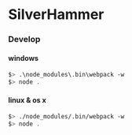 # SilverHammer

### Develop

#### windows

```sh
$> .\node_modules\.bin\webpack -w
$> node .
```

#### linux & os x

```sh
$> ./node_modules/.bin/webpack -w
$> node .
```